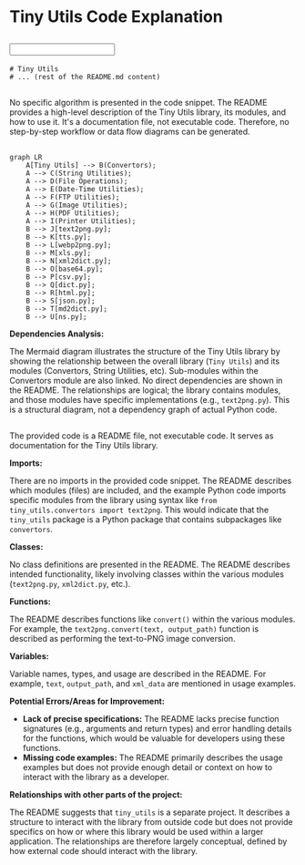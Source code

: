 # Tiny Utils Code Explanation

## <input code>

```
# Tiny Utils
# ... (rest of the README.md content)
```

## <algorithm>

No specific algorithm is presented in the code snippet.  The README provides a high-level description of the Tiny Utils library, its modules, and how to use it. It's a documentation file, not executable code.  Therefore, no step-by-step workflow or data flow diagrams can be generated.


## <mermaid>

```mermaid
graph LR
    A[Tiny Utils] --> B(Convertors);
    A --> C(String Utilities);
    A --> D(File Operations);
    A --> E(Date-Time Utilities);
    A --> F(FTP Utilities);
    A --> G(Image Utilities);
    A --> H(PDF Utilities);
    A --> I(Printer Utilities);
    B --> J[text2png.py];
    B --> K[tts.py];
    B --> L[webp2png.py];
    B --> M[xls.py];
    B --> N[xml2dict.py];
    B --> O[base64.py];
    B --> P[csv.py];
    B --> Q[dict.py];
    B --> R[html.py];
    B --> S[json.py];
    B --> T[md2dict.py];
    B --> U[ns.py];
```

**Dependencies Analysis:**

The Mermaid diagram illustrates the structure of the Tiny Utils library by showing the relationship between the overall library (`Tiny Utils`) and its modules (Convertors, String Utilities, etc). Sub-modules within the Convertors module are also linked.  No direct dependencies are shown in the README. The relationships are logical; the library contains modules, and those modules have specific implementations (e.g., `text2png.py`). This is a structural diagram, not a dependency graph of actual Python code.


## <explanation>

The provided code is a README file, not executable code.  It serves as documentation for the Tiny Utils library.

**Imports:**

There are no imports in the provided code snippet. The README describes which modules (files) are included, and the example Python code imports specific modules from the library using syntax like `from tiny_utils.convertors import text2png`.  This would indicate that the `tiny_utils` package is a Python package that contains subpackages like `convertors`.


**Classes:**

No class definitions are presented in the README. The README describes intended functionality, likely involving classes within the various modules (`text2png.py`, `xml2dict.py`, etc.).

**Functions:**

The README describes functions like `convert()` within the various modules. For example, the `text2png.convert(text, output_path)` function is described as performing the text-to-PNG image conversion.


**Variables:**

Variable names, types, and usage are described in the README. For example, `text`, `output_path`, and `xml_data` are mentioned in usage examples.

**Potential Errors/Areas for Improvement:**

* **Lack of precise specifications:** The README lacks precise function signatures (e.g., arguments and return types) and error handling details for the functions, which would be valuable for developers using these functions.
* **Missing code examples:**  The README primarily describes the usage examples but does not provide enough detail or context on how to interact with the library as a developer.


**Relationships with other parts of the project:**

The README suggests that `tiny_utils` is a separate project.  It describes a structure to interact with the library from outside code but does not provide specifics on how or where this library would be used within a larger application.  The relationships are therefore largely conceptual, defined by how external code should interact with the library.